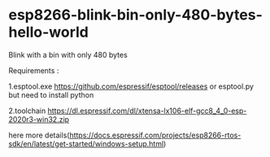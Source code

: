 # esp8266-blink-bin-only-480-bytes-hello-world
Blink with a bin with only 480 bytes

Requirements :

1.esptool.exe https://github.com/espressif/esptool/releases or esptool.py but need to install python 

2.toolchain https://dl.espressif.com/dl/xtensa-lx106-elf-gcc8_4_0-esp-2020r3-win32.zip 

  here more details(https://docs.espressif.com/projects/esp8266-rtos-sdk/en/latest/get-started/windows-setup.html)
